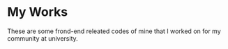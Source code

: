 # My Works

These are some frond-end releated codes of mine that I worked on for my community at university.
